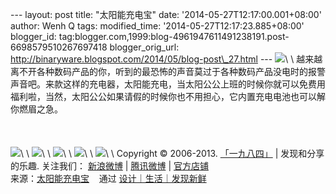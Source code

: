 --- layout: post title: "太阳能充电宝" date:
'2014-05-27T12:17:00.001+08:00' author: Wenh Q tags: modified\_time:
'2014-05-27T12:17:23.885+08:00' blogger\_id:
tag:blogger.com,1999:blog-4961947611491238191.post-6698579510267697418
blogger\_orig\_url:
http://binaryware.blogspot.com/2014/05/blog-post\_27.html ---
![](https://images-blogger-opensocial.googleusercontent.com/gadgets/proxy?url=http%3A%2F%2Fsince1984.qiniudn.com%2Fwp-content%2Fuploads%2F2014%2F05%2FRay01650x371.jpg&container=blogger&gadget=a&rewriteMime=image%2F*)\
\
越来越离不开各种数码产品的你，听到的最恐怖的声音莫过于各种数码产品没电时的报警声音吧。来款这样的充电器，太阳能充电，当太阳公公上班的时候你就可以免费用福利啦，当然，太阳公公如果请假的时候你也不用担心，它内置充电电池也可以解你燃眉之急。\
\
\
\
![](https://images-blogger-opensocial.googleusercontent.com/gadgets/proxy?url=http%3A%2F%2Fsince1984.qiniudn.com%2Fwp-content%2Fuploads%2F2014%2F05%2Fimg_quirky_ray_solar_powered_charger.jpg&container=blogger&gadget=a&rewriteMime=image%2F*)\
\
![](https://images-blogger-opensocial.googleusercontent.com/gadgets/proxy?url=http%3A%2F%2Fsince1984.qiniudn.com%2Fwp-content%2Fuploads%2F2014%2F05%2Fimg_quirky_ray_solar_powered_charger_2.jpg&container=blogger&gadget=a&rewriteMime=image%2F*)\
\
![](https://images-blogger-opensocial.googleusercontent.com/gadgets/proxy?url=http%3A%2F%2Fsince1984.qiniudn.com%2Fwp-content%2Fuploads%2F2014%2F05%2Fimg_quirky_ray_solar_powered_charger_3.jpg&container=blogger&gadget=a&rewriteMime=image%2F*)\
\
![](https://images-blogger-opensocial.googleusercontent.com/gadgets/proxy?url=http%3A%2F%2Fsince1984.qiniudn.com%2Fwp-content%2Fuploads%2F2014%2F05%2Fimg_quirky_ray_solar_powered_charger_4.jpg&container=blogger&gadget=a&rewriteMime=image%2F*)\
\
![](https://images-blogger-opensocial.googleusercontent.com/gadgets/proxy?url=http%3A%2F%2Fsince1984.qiniudn.com%2Fwp-content%2Fuploads%2F2014%2F05%2Fimg_quirky_ray_solar_powered_charger_5.jpg&container=blogger&gadget=a&rewriteMime=image%2F*)\
\
Copyright © 2006-2013. [「一九八四」](http://since1984.cn/) |
发现和分享的乐趣. 关注我们： [新浪微博](http://i.since1984.cn/feedweibo)
| [腾讯微博](http://i.since1984.cn/feedtweibo) |
[官方店铺](http://i.since1984.cn/feedshop)
\
来源：[太阳能充电宝](http://since1984.cn/post/2014-05-20/%E5%A4%AA%E9%98%B3%E8%83%BD%E5%85%85%E7%94%B5%E5%AE%9D) 
  通过 [设计｜生活｜发现新鲜](http://since1984.cn/)
